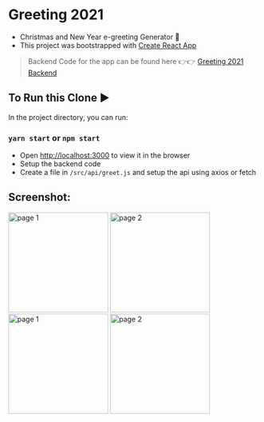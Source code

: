 # Greeting 2021

* Christmas and New Year e-greeting Generator 🎅
* This project was bootstrapped with [Create React App](https://github.com/facebook/create-react-app)

> Backend Code for the app can be found here 👉👉 [Greeting 2021 Backend](https://github.com/Jony-Jas/greeting-2021-backend)

## To Run this Clone ▶️

In the project directory, you can run:

### `yarn start` or `npm start`

* Open [http://localhost:3000](http://localhost:3000) to view it in the browser
* Setup the backend code
* Create a file in `/src/api/greet.js` and setup the api using axios or fetch

## Screenshot:

<img src="https://user-images.githubusercontent.com/74784363/141671201-92266ef4-5dde-41e7-9897-cf97ad79e0ec.jpg" alt="page 1" style="width: 200px;" />  <img src="https://user-images.githubusercontent.com/74784363/141671218-b9d8cf4f-fa9a-451a-a2ed-883a4ad35303.jpg" alt="page 2" style="width: 200px;" />  <img src="https://user-images.githubusercontent.com/74784363/141671286-3f5fba2c-d40f-4238-8032-fb1ee099447e.jpg" alt="page 1" style="width: 200px;" />  <img src="https://user-images.githubusercontent.com/74784363/141671300-4714b5ac-c801-4dd4-8761-c07c0f289589.jpg" alt="page 2" style="width: 200px;" /> 
